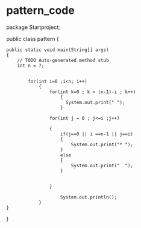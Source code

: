 # pattern_code
package Startproject;

public class pattern {

	public static void main(String[] args) 
	{
		// TODO Auto-generated method stub
		int n = 7;
		
			
			for(int i=0 ;i<n; i++)
				{
				    for(int k=0 ; k < (n-1)-i ; k++)
						{
						  System.out.print(" ");
						} 
					
					for(int j = 0 ; j<=i ;j++)
						
					{
					    if(j==0 || i ==n-1 || j==i)
						{
							System.out.print("* ");
						}
						else
						{
							System.out.print("  ");	
						}
				
			
					}
			
						System.out.println();
				}
    }
	
}

